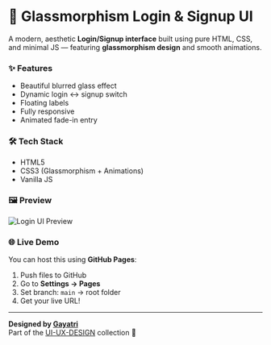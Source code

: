 # 💎 Glassmorphism Login & Signup UI

A modern, aesthetic **Login/Signup interface** built using pure HTML, CSS, and minimal JS — featuring **glassmorphism design** and smooth animations.

### ✨ Features
- Beautiful blurred glass effect  
- Dynamic login ↔ signup switch  
- Floating labels  
- Fully responsive  
- Animated fade-in entry  

### 🛠 Tech Stack
- HTML5  
- CSS3 (Glassmorphism + Animations)  
- Vanilla JS  

### 🖼 Preview
![Login UI Preview](preview.png)

### 🌐 Live Demo
You can host this using **GitHub Pages**:
1. Push files to GitHub  
2. Go to **Settings → Pages**  
3. Set branch: `main` → root folder  
4. Get your live URL!  

---

**Designed by [Gayatri](https://github.com/Gayatri0925)**  
Part of the [UI-UX-DESIGN](https://github.com/Gayatri0925/UI-UX-DESIGN) collection 🎨
